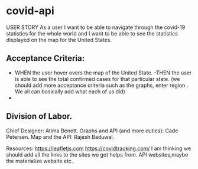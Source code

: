# covid-api
USER STORY
As a user I want to be able to navigate through the covid-19 statistics for the whole world and I want to be 
able to see the statistics displayed on the map for the United States.

## Acceptance Criteria:
- WHEN the user hover overs the map of the United State.
-THEN the user is able to see the total confirmed cases for that particular state.
 (we should add more acceptance criteria such as  the graphs, enter region . We all can basically add what each of us did)
-
 
 
 
 
 
 ## Division of Labor.
 Chief Designer: Atima Benett.
 Graphs and API (and more duties): Cade Petersen.
 Map and the API: Rajesh Baduwal.
 
 
 
Resources:
https://leafletjs.com
https://covidtracking.com/
 I am thinking we should add all the links to the sites we got helps from. API websites,maybe the materialize website etc.
 

